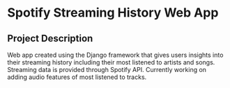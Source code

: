# Spotify Streaming History Web App

## Project Description

Web app created using the Django framework that gives users insights into their streaming history including their most listened to artists and songs. Streaming data is provided through Spotify API. Currently working on adding audio features of most listened to tracks. 
